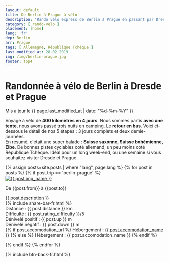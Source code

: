 ```yaml
---
layout: default
title: De Berlin à Prague à vélo
description: "Rando vélo express de Berlin à Prague en passant par Dresde. 400 kilomètres en 4 jours, Suisse-saxonne, Suisse-bohémienne, Elbe. Idéal pour un long week-end. Retrouvez le détail des étapes."
category: [ rando-velo ]
placement: [home]
lang: 'fr'
dep: Berlin
arr: Prague
tags: [ Allemagne, République Tchèque ]
last_modified_at: 28.02.2019
img: /img/berlin-prague.jpg
footer: top4
---
```


<div class="container blog">
  <div class="row">
    <div class="col-sm-12">
      <h1>Randonnée à vélo de Berlin à Dresde et Prague</h1>
      Mis à jour le {{ page.last_modified_at | date: "%d-%m-%Y" }}<br/>
      <p>Voyage à vélo de <strong>400 kilomètres en 4 jours</strong>. Nous sommes partis <strong>avec une tente</strong>, nous avons passé trois nuits en camping. Le <strong>retour en bus</strong>. Voici ci-dessous le détail de nos 5 étapes : 3 jours complets et deux demie-journées.<br/> En résumé, c'était une super balade : <strong>Suisse saxonne, Suisse bohémienne, Elbe</strong>. De bonnes pistes cyclables coté allemand, un peu moins coté République Tchèque. Idéal pour un long week-end, ou une semaine si vous souhaitez visiter Dresde et Prague.</p>  
    </div>
  </div>
</div>

<div class="container blog">
  {% assign posts=site.posts | where:"lang", page.lang %}
    {% for post in posts %}
      {% if post.trip == 'berlin-prague' %}

<div class="row vcenter">

<div class="col-sm-5">
  <a href="{{ post.map_url }}"><img src="{{ post.img }}" alt="{{ post.img_name }}" class="img responsive img-rounded"></a>
  
  </div>

<div class="col-sm-7">
    <p id="post_title">De {{post.from}} à {{post.to}}</p>
      {{ post.description }}<br/>
      {% include share-bar-fr.html %} <br/>
      Distance : {{ post.distance }} km<br/>
      Difficulté : {{ post.rating_difficulty }}/5<br/>
      Dénivelé positif : {{ post.up }} m<br/>
      Dénivelé négatif : {{ post.down }} m<br/>
      {% if post.accomodation_url  %}
      Hébergement : <a href="{{ post.accomodation_url }}" target="_blank">{{ post.accomodation_name }}</a>
      {% else %}
      Hébergement : {{ post.accomodation_name }}
      {% endif %}
</div>
</div>

<div id="spacer">
</div>

  {% endif %}
  {% endfor %}

{% include btn-back-fr.html %}
</div>
